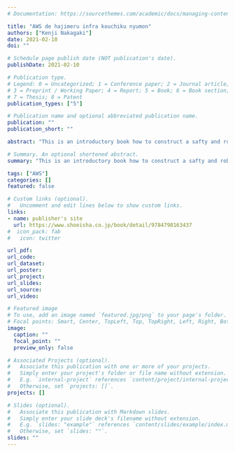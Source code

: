 ```yaml
---
# Documentation: https://sourcethemes.com/academic/docs/managing-content/

title: "AWS de hajimeru infra kouchiku nyumon"
authors: ["Kenji Nakagaki"]
date: 2021-02-10
doi: ""

# Schedule page publish date (NOT publication's date).
publishDate: 2021-02-10

# Publication type.
# Legend: 0 = Uncategorized; 1 = Conference paper; 2 = Journal article;
# 3 = Preprint / Working Paper; 4 = Report; 5 = Book; 6 = Book section;
# 7 = Thesis; 8 = Patent
publication_types: ["5"]

# Publication name and optional abbreviated publication name.
publication: ""
publication_short: ""

abstract: "This is an introductory book how to construct a safty and robust infrastructure on the AWS."

# Summary. An optional shortened abstract.
summary: "This is an introductory book how to construct a safty and robust infrastructure on the AWS."

tags: ["AWS"]
categories: []
featured: false

# Custom links (optional).
#   Uncomment and edit lines below to show custom links.
links:
- name: publisher's site
  url: https://www.shoeisha.co.jp/book/detail/9784798163437
#  icon_pack: fab
#   icon: twitter

url_pdf:
url_code:
url_dataset:
url_poster:
url_project:
url_slides:
url_source:
url_video:

# Featured image
# To use, add an image named `featured.jpg/png` to your page's folder. 
# Focal points: Smart, Center, TopLeft, Top, TopRight, Left, Right, BottomLeft, Bottom, BottomRight.
image:
  caption: ""
  focal_point: ""
  preview_only: false

# Associated Projects (optional).
#   Associate this publication with one or more of your projects.
#   Simply enter your project's folder or file name without extension.
#   E.g. `internal-project` references `content/project/internal-project/index.md`.
#   Otherwise, set `projects: []`.
projects: []

# Slides (optional).
#   Associate this publication with Markdown slides.
#   Simply enter your slide deck's filename without extension.
#   E.g. `slides: "example"` references `content/slides/example/index.md`.
#   Otherwise, set `slides: ""`.
slides: ""
---
```

